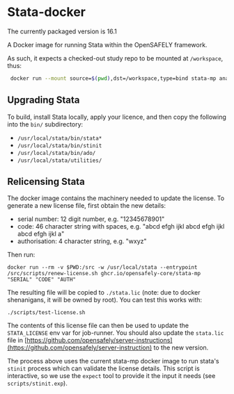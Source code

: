 # Stata-docker

The currently packaged version is 16.1

A Docker image for running Stata within the OpenSAFELY framework.

As such, it expects a checked-out study repo to be mounted at `/workspace`, thus:

```sh
 docker run --mount source=$(pwd),dst=/workspace,type=bind stata-mp analysis/model.do
```

## Upgrading Stata

To build, install Stata locally, apply your licence, and then copy the
following into the `bin/` subdirectory:

* `/usr/local/stata/bin/stata*`
* `/usr/local/stata/bin/stinit`
* `/usr/local/stata/bin/ado/`
* `/usr/local/stata/utilities/`


## Relicensing Stata

The docker image contains the machinery needed to update the license. To
generate a new license file, first obtain the new details:

 - serial number: 12 digit number, e.g. "12345678901"
 - code: 46 character string with spaces, e.g. "abcd efgh ijkl abcd efgh ijkl abcd efgh ijkl a"
 - authorisation: 4 character string, e.g. "wxyz"

Then run:

    docker run --rm -v $PWD:/src -w /usr/local/stata --entrypoint /src/scripts/renew-license.sh ghcr.io/opensafely-core/stata-mp "SERIAL" "CODE" "AUTH"


The resulting file will be copied to `./stata.lic` (note: due to docker
shenanigans, it will be owned by root). You can test this works with:

    ./scripts/test-license.sh

The contents of this license file can then be used to update the `STATA_LICENSE`
env var for job-runner. You should also update the `stata.lic` file in
[https://github.com/opensafely/server-instructions](https://github.com/opensafely/server-instruction)
to the new version.

The process above uses the current stata-mp docker image to run stata's
`stinit` process which can validate the license details.  This script is
interactive, so we use the `expect` tool to provide it the input it needs (see
`scripts/stinit.exp`).

